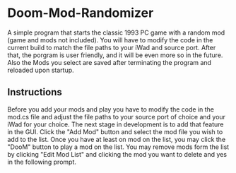 # Doom-Mod-Randomizer
A simple program that starts the classic 1993 PC game with a random mod (game and mods not included). You will have to modify the code in the current build to match the file paths to your iWad and source port. After that, the porgram is user friendly, and it will be even more so in the future. Also the Mods you select are saved after terminating the program and reloaded upon startup.
## Instructions
Before you add your mods and play you have to modify the code in the mod.cs file and adjust the file paths to your source port of choice and your iWad for your choice. The next stage in development is to add that feature in the GUI. Click the "Add Mod" button and select the mod file you wish to add to the list. Once you have at least on mod on the list, you may click the "DooM" button to play a mod on the list. You may remove mods form the list by clicking "Edit Mod List" and clicking the mod you want to delete and yes in the following prompt.
